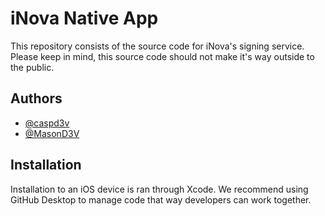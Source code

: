 
# iNova Native App

This repository consists of the source code for iNova's signing service. Please keep in mind, this source code should not make it's way outside to the public.

## Authors

- [@caspd3v](https://www.github.com/caspd3v)
- [@MasonD3V](https://www.github.com/MasonD3V)

## Installation

Installation to an iOS device is ran through Xcode.
We recommend using GitHub Desktop to manage code that way developers can work together.
